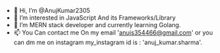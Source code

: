 - 👋 Hi, I’m @AnujKumar2305
- 👀 I’m interested in JavaScript And its Frameworks/Library
- 🌱 I’m MERN stack developer and currently learning Golang.
- 📫 You Can contact me On my email 'anujs354466@gmail.com' or you can dm me on instagram my_instagram id is : 'anuj_kumar.sharma'.

<!---
AnujKumar2305/AnujKumar2305 is a ✨ special ✨ repository because its `README.md` (this file) appears on your GitHub profile.
You can click the Preview link to take a look at your changes.
--->
